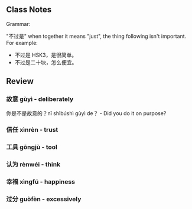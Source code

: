 
## Class Notes

Grammar:

"不过是" when together it means "just", the thing following isn't important. For example:

- 不过是 HSK3，是很简单。
- 不过是二十块，怎么便宜。

## Review

### 故意 gùyì - deliberately

你是不是故意的？nǐ shìbúshì gùyì de？ - Did you do it on purpose?

### 信任 xìnrèn - trust

### 工具 gōngjù - tool

### 认为 rènwéi - think

### 幸福 xìngfú - happiness

### 过分 guòfèn - excessively
